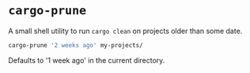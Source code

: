 `cargo-prune`
=============

A small shell utility to run `cargo clean` on projects older than some date.

```bash
cargo-prune '2 weeks ago' my-projects/
```

Defaults to '1 week ago' in the current directory.
